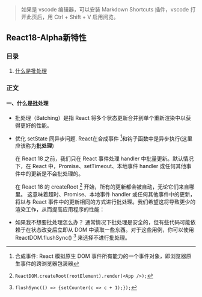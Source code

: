 > 如果是 vscode 编辑器，可以安装 Markdown Shortcuts 插件，vscode 打开此页后，用 Ctrl + Shift + V 启用阅览。

## React18-Alpha新特性

### 目录

1.  [什么是批处理](#1)


### 正文

#### <span id="1">一、什么是批处理</span>

- 批处理（Batching）是指 React 将多个状态更新合并到单个重新渲染中以获得更好的性能。
- 优化 setState 同异步问题. React在合成事件 [^1]和钩子函数中是异步执行(这里应该称为**批处理**)

  在 React 18 之前，我们只在 React 事件处理 handler 中批量更新。默认情况下，在 React 中，Promise、setTimeout、本地事件 handler 或任何其他事件中的更新是不会批处理的。

  在 React 18 的 createRoot [^2] 开始，所有的更新都会被自动，无论它们来自哪里。
  这意味着超时、Promise、本地事件 handler 或任何其他事件中的更新，将以与 React 事件中的更新相同的方式进行批处理。我们希望这将导致更少的渲染工作，从而提高应用程序的性能：

- 如果我不想要批处理怎么办？
  通常情况下批处理是安全的，但有些代码可能依赖于在状态改变后立即从 DOM 中读取一些东西。对于这些用例，你可以使用 ReactDOM.flushSync() [^3] 来选择不进行批处理。


  [^1]: 合成事件: React 模拟原生 DOM 事件所有能力的一个事件对象，即浏览器原生事件的跨浏览器包装器

  [^2]: ```ReactDOM.createRoot(rootElement).render(<App />);```

  [^3]: ```flushSync(() => {setCounter(c => c + 1);});```
